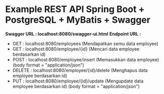 # Example REST API Spring Boot + PostgreSQL + MyBatis + Swagger
**Swagger URL : localhost:8080/swagger-ui.html**
 **Endpoint URL :**
 - GET : localhost:8080/employees (Mendapatkan semu data employee)
 - GET : localhost:8080/employee/{id} (Mencari data employee berdasarkan id)
 - POST : localhost:8080/employee/insert (Memasukkan data employee) (body format = "application/json")
 - DELETE : localhost:8080/employee/{id}/delete (Menghapus data employee berdasarkan id)
 - PUT : localhost:8080/employee/{id}/update (Mengupdate data employee berdasarkan id) (body format = "application/json")

